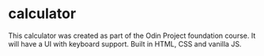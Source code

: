 # calculator

This calculator was created as part of the Odin Project foundation course. It will have a UI with keyboard support. Built in HTML, CSS and vanilla JS. 
